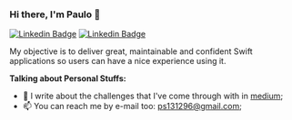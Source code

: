 ### Hi there, I'm Paulo 👋


[![Linkedin Badge](https://img.shields.io/badge/LinkedIn-0077B5?style=for-the-badge&logo=linkedin&logoColor=white)](https://www.linkedin.com/in/pssr)
[![Linkedin Badge](https://img.shields.io/badge/Medium-12100E?style=for-the-badge&logo=medium&logoColor=white)](https://medium.com/@paulossr)

My objective is to deliver great, maintainable and confident Swift applications so users can have a nice experience using it.

**Talking about Personal Stuffs:**

- 📝 I write about the challenges that I've come through with in [medium](https://medium.com/@paulossr);
- 📫 You can reach me by e-mail too: ps131296@gmail.com;
